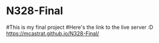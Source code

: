 # N328-Final
#This is my final project
#Here's the link to the live server :D https://mcastrat.github.io/N328-Final/
